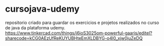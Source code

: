 # cursojava-udemy
repositorio criado para guardar os exercicios e projetos realizados no curso de java da plataforma udemy.
https://www.tinkercad.com/things/j6ioS3025om-powerful-gaaris/editel?sharecode=kCG0AEzUfReKUYUBHteEmXLDBYG-o4l0_xjw0juZeDQ

